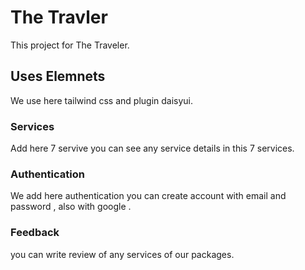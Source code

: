 # The Travler

This project for The Traveler. 

## Uses Elemnets

We use here tailwind css and plugin daisyui. 

### Services

Add here 7 servive you can see any service details in this 7 services.

### Authentication 

We add here authentication you can create account with email and password , also with google .


### Feedback 

you can write review of any services of our packages.